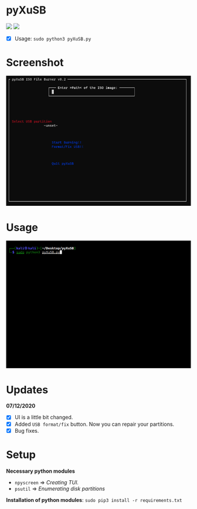 # pyXuSB
<img src="https://img.shields.io/badge/-Linux-black?style=for-the-badge&logo=Linux&logoColor=white"> <img src="https://img.shields.io/badge/-Python-black?style=for-the-badge&logo=python&logoColor=white">

- [x] Usage: ```sudo python3 pyXuSB.py```

# Screenshot
![Screen](.animations/Screenshot.png)

# Usage
![animation](.animations/usb.gif)

# Updates
<b>07/12/2020</b>
- [x] UI is a little bit changed.
- [x] Added ```USB format/fix``` button. Now you can repair your partitions.
- [x] Bug fixes.

# Setup
<b>Necessary python modules</b>
- ```npyscreen``` => <i>Creating TUI.</i>
- ```psutil``` => <i>Enumerating disk partitions</i>

<b>Installation of python modules</b>: ```sudo pip3 install -r requirements.txt```
